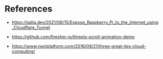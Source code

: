 # References

- https://jadia.dev/2021/08/15/Expose_Raspberry_Pi_to_the_Internet_using_Cloudflare_Tunnel

- https://github.com/fireship-io/threejs-scroll-animation-demo

- https://www.nextplatform.com/2016/09/21/three-great-lies-cloud-computing/
